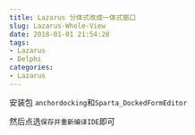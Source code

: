 ```yaml
---
title: Lazarus 分体式改成一体式窗口
slug: Lazarus-Whole-View
date: 2018-01-01 21:54:28
tags:
- Lazarus
- Delphi
categories:
- Lazarus
---
```


安装包  `anchordocking`和`Sparta_DockedFormEditor`  

然后点选`保存并重新编译IDE`即可